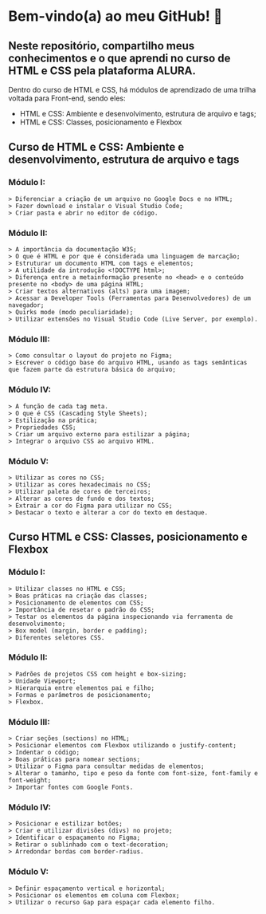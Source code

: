 # Bem-vindo(a) ao meu GitHub! 👋

## Neste repositório, compartilho meus conhecimentos e o que aprendi no curso de HTML e CSS pela plataforma ALURA.

Dentro do curso de HTML e CSS, há módulos de aprendizado de uma trilha voltada para Front-end, sendo eles:

- HTML e CSS: Ambiente e desenvolvimento, estrutura de arquivo e tags;
- HTML e CSS: Classes, posicionamento e Flexbox

## Curso de HTML e CSS: Ambiente e desenvolvimento, estrutura de arquivo e tags

### Módulo I:
    > Diferenciar a criação de um arquivo no Google Docs e no HTML;
    > Fazer download e instalar o Visual Studio Code;
    > Criar pasta e abrir no editor de código.

### Módulo II:
    > A importância da documentação W3S;
    > O que é HTML e por que é considerada uma linguagem de marcação;
    > Estruturar um documento HTML com tags e elementos;
    > A utilidade da introdução <!DOCTYPE html>;
    > Diferença entre a metainformação presente no <head> e o conteúdo presente no <body> de uma página HTML;
    > Criar textos alternativos (alts) para uma imagem;
    > Acessar a Developer Tools (Ferramentas para Desenvolvedores) de um navegador;
    > Quirks mode (modo peculiaridade);
    > Utilizar extensões no Visual Studio Code (Live Server, por exemplo).

### Módulo III:
    > Como consultar o layout do projeto no Figma;
    > Escrever o código base do arquivo HTML, usando as tags semânticas que fazem parte da estrutura básica do arquivo;

### Módulo IV:
    > A função de cada tag meta.
    > O que é CSS (Cascading Style Sheets);
    > Estilização na prática;
    > Propriedades CSS;
    > Criar um arquivo externo para estilizar a página;
    > Integrar o arquivo CSS ao arquivo HTML.

### Módulo V:
    > Utilizar as cores no CSS;
    > Utilizar as cores hexadecimais no CSS;
    > Utilizar paleta de cores de terceiros;
    > Alterar as cores de fundo e dos textos;
    > Extrair a cor do Figma para utilizar no CSS;
    > Destacar o texto e alterar a cor do texto em destaque.

## Curso HTML e CSS: Classes, posicionamento e Flexbox

### Módulo I:
    > Utilizar classes no HTML e CSS;
    > Boas práticas na criação das classes;
    > Posicionamento de elementos com CSS;
    > Importância de resetar o padrão do CSS;
    > Testar os elementos da página inspecionando via ferramenta de desenvolvimento;
    > Box model (margin, border e padding);
    > Diferentes seletores CSS.

### Módulo II:
    > Padrões de projetos CSS com height e box-sizing;
    > Unidade Viewport;
    > Hierarquia entre elementos pai e filho;
    > Formas e parâmetros de posicionamento;
    > Flexbox.

### Módulo III:
    > Criar seções (sections) no HTML;
    > Posicionar elementos com Flexbox utilizando o justify-content;
    > Indentar o código;
    > Boas práticas para nomear sections;
    > Utilizar o Figma para consultar medidas de elementos;
    > Alterar o tamanho, tipo e peso da fonte com font-size, font-family e font-weight;
    > Importar fontes com Google Fonts.

### Módulo IV:
    > Posicionar e estilizar botões;
    > Criar e utilizar divisões (divs) no projeto;
    > Identificar o espaçamento no Figma;
    > Retirar o sublinhado com o text-decoration;
    > Arredondar bordas com border-radius.

### Módulo V:
    > Definir espaçamento vertical e horizontal;
    > Posicionar os elementos em coluna com Flexbox;
    > Utilizar o recurso Gap para espaçar cada elemento filho.